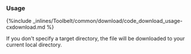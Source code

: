 <!--  usedin: [ _legacy_docker/Toolbelt/download.md, _maestro/Toolbelt/download.md, _node/toolbelt/download.md, _rails/Toolbelt/download.md] -->


### Usage

{%include _inlines/Toolbelt/common/download/code_download_usage-cxdownload.md %}

If you don't specify a target directory, the file will be downloaded to your current local directory.

